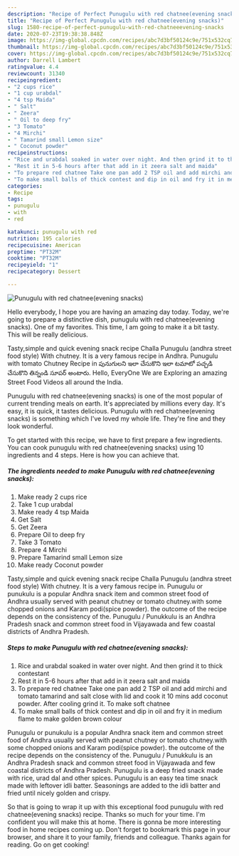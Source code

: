 ```yaml
---
description: "Recipe of Perfect Punugulu with red chatnee(evening snacks)"
title: "Recipe of Perfect Punugulu with red chatnee(evening snacks)"
slug: 1580-recipe-of-perfect-punugulu-with-red-chatneeevening-snacks
date: 2020-07-23T19:38:38.848Z
image: https://img-global.cpcdn.com/recipes/abc7d3bf50124c9e/751x532cq70/punugulu-with-red-chatneeevening-snacks-recipe-main-photo.jpg
thumbnail: https://img-global.cpcdn.com/recipes/abc7d3bf50124c9e/751x532cq70/punugulu-with-red-chatneeevening-snacks-recipe-main-photo.jpg
cover: https://img-global.cpcdn.com/recipes/abc7d3bf50124c9e/751x532cq70/punugulu-with-red-chatneeevening-snacks-recipe-main-photo.jpg
author: Darrell Lambert
ratingvalue: 4.4
reviewcount: 31340
recipeingredient:
- "2 cups rice"
- "1 cup urabdal"
- "4 tsp Maida"
- " Salt"
- " Zeera"
- " Oil to deep fry"
- "3 Tomato"
- "4 Mirchi"
- " Tamarind small Lemon size"
- " Coconut powder"
recipeinstructions:
- "Rice and urabdal soaked in water over night. And then grind it to thick contestant"
- "Rest it in 5-6 hours after that add in it zeera salt and maida"
- "To prepare red chatnee Take one pan add 2 TSP oil and add mirchi and tomato tamarind and salt close with lid and cook it 10 mins add coconut powder. After cooling grind it. To make soft chatnee"
- "To make small balls of thick contest and dip in oil and fry it in medium flame to make golden brown colour"
categories:
- Recipe
tags:
- punugulu
- with
- red

katakunci: punugulu with red 
nutrition: 195 calories
recipecuisine: American
preptime: "PT32M"
cooktime: "PT32M"
recipeyield: "1"
recipecategory: Dessert

---
```



![Punugulu with red chatnee(evening snacks)](https://img-global.cpcdn.com/recipes/abc7d3bf50124c9e/751x532cq70/punugulu-with-red-chatneeevening-snacks-recipe-main-photo.jpg)

Hello everybody, I hope you are having an amazing day today. Today, we're going to prepare a distinctive dish, punugulu with red chatnee(evening snacks). One of my favorites. This time, I am going to make it a bit tasty. This will be really delicious.

Tasty,simple and quick evening snack recipe Challa Punugulu (andhra street food style) With chutney. It is a very famous recipe in Andhra. Punugulu with tomato Chutney Recipe in పునుగులని ఇలా చేసుకొని ఇలా టమాటో పచ్చడి చేసుకొని తిన్నండి సూపర్ అంటారు. Hello, EveryOne We are Exploring an amazing Street Food Videos all around the India.

Punugulu with red chatnee(evening snacks) is one of the most popular of current trending meals on earth. It's appreciated by millions every day. It's easy, it is quick, it tastes delicious. Punugulu with red chatnee(evening snacks) is something which I've loved my whole life. They're fine and they look wonderful.


To get started with this recipe, we have to first prepare a few ingredients. You can cook punugulu with red chatnee(evening snacks) using 10 ingredients and 4 steps. Here is how you can achieve that.

<!--inarticleads1-->

##### The ingredients needed to make Punugulu with red chatnee(evening snacks):

1. Make ready 2 cups rice
1. Take 1 cup urabdal
1. Make ready 4 tsp Maida
1. Get  Salt
1. Get  Zeera
1. Prepare  Oil to deep fry
1. Take 3 Tomato
1. Prepare 4 Mirchi
1. Prepare  Tamarind small Lemon size
1. Make ready  Coconut powder


Tasty,simple and quick evening snack recipe Challa Punugulu (andhra street food style) With chutney. It is a very famous recipe in. Punugulu or punukulu is a popular Andhra snack item and common street food of Andhra usually served with peanut chutney or tomato chutney.with some chopped onions and Karam podi(spice powder). the outcome of the recipe depends on the consistency of the. Punugulu / Punukkulu is an Andhra Pradesh snack and common street food in Vijayawada and few coastal districts of Andhra Pradesh. 

<!--inarticleads2-->

##### Steps to make Punugulu with red chatnee(evening snacks):

1. Rice and urabdal soaked in water over night. And then grind it to thick contestant
1. Rest it in 5-6 hours after that add in it zeera salt and maida
1. To prepare red chatnee Take one pan add 2 TSP oil and add mirchi and tomato tamarind and salt close with lid and cook it 10 mins add coconut powder. After cooling grind it. To make soft chatnee
1. To make small balls of thick contest and dip in oil and fry it in medium flame to make golden brown colour


Punugulu or punukulu is a popular Andhra snack item and common street food of Andhra usually served with peanut chutney or tomato chutney.with some chopped onions and Karam podi(spice powder). the outcome of the recipe depends on the consistency of the. Punugulu / Punukkulu is an Andhra Pradesh snack and common street food in Vijayawada and few coastal districts of Andhra Pradesh. Punugulu is a deep fried snack made with rice, urad dal and other spices. Punugulu is an easy tea time snack made with leftover idli batter. Seasonings are added to the idli batter and fried until nicely golden and crispy. 

So that is going to wrap it up with this exceptional food punugulu with red chatnee(evening snacks) recipe. Thanks so much for your time. I'm confident you will make this at home. There is gonna be more interesting food in home recipes coming up. Don't forget to bookmark this page in your browser, and share it to your family, friends and colleague. Thanks again for reading. Go on get cooking!
